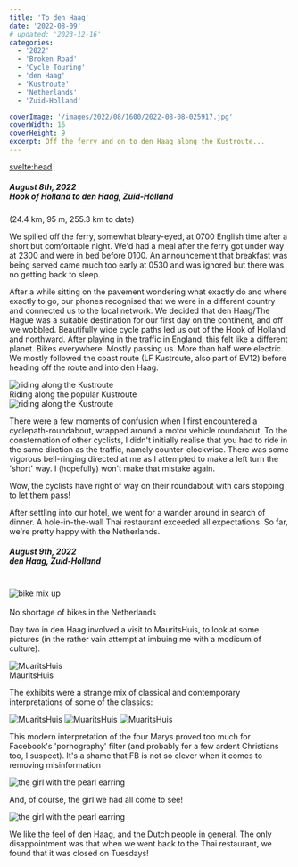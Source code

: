```yaml
---
title: 'To den Haag'
date: '2022-08-09'
# updated: '2023-12-16'
categories:
  - '2022'
  - 'Broken Road'
  - 'Cycle Touring'
  - 'den Haag'
  - 'Kustroute'
  - 'Netherlands'
  - 'Zuid-Holland'

coverImage: '/images/2022/08/1600/2022-08-08-025917.jpg'
coverWidth: 16
coverHeight: 9
excerpt: Off the ferry and on to den Haag along the Kustroute...
---
```


<script>
	import Callout from '$lib/components/Callout.svelte'
</script>

<svelte:head>

<title>2022 Netherlands</title>
</svelte:head>

<section class="card">
  <h5>
    August 8th, 2022 <br/>
    Hook of Holland to den Haag, Zuid-Holland    
  </h5>(24.4 km, 95 m, 255.3 km to date)
  <br /> 
  <p>We spilled off the ferry, somewhat bleary-eyed, at 0700 English time after a short but comfortable night. We'd had a meal after the ferry got under way at 2300 and were in bed before 0100. An announcement that breakfast was being served came much too early at 0530 and was ignored but there was no getting back to sleep.</p>
  <p>After a while sitting on the pavement wondering what exactly do and where exactly to go, our phones recognised that we were in a different country and connected us to the local network. We decided that den Haag/The Hague was a suitable destination for our first day on the continent, and off we wobbled. Beautifully wide cycle paths led us out of the Hook of Holland and northward. After playing in the traffic in England, this felt like a different planet. Bikes everywhere. Mostly passing us. More than half were electric. We mostly followed the coast route (LF Kustroute, also part of EV12) before heading off the route and into den Haag.</p>

  <img alt="riding along the Kustroute" src="/images/2022/08/1600/2022-08-08-025917.jpg" />  
  <div class="caption">Riding along the popular Kustroute</div> 
  <img alt="riding along the Kustroute" src="/images/2022/08/1600/2022-08-08-030006.jpg" />
  <p>There were a few moments of confusion when I first encountered a cyclepath-roundabout, wrapped around a motor vehicle roundabout. To the consternation of other cyclists, I didn't initially realise that you had to ride in the same dirction as the traffic, namely counter-clockwise. There was some vigorous bell-ringing directed at me as I attempted to make a left turn the 'short' way. I (hopefully) won't make that mistake again. </p>
  <p>Wow, the cyclists have right of way on their roundabout with cars stopping to let them pass!</p>

  <p>After settling into our hotel, we went for a wander around in search of dinner. A hole-in-the-wall Thai restaurant exceeded all expectations. So far, we're pretty happy with the Netherlands.</p>

</section>

<section class="card">
  <h5>
    August 9th, 2022<br/>
    den Haag, Zuid-Holland    
  </h5>
  <br/>
  <div class="w-80"><img alt="bike mix up" src="/images/2022/08/1600/2022-08-09-054307.jpg" /></div>
  <br/>
  <div class="caption">No shortage of bikes in the Netherlands</div>
  <p>Day two in den Haag involved a visit to MauritsHuis, to look at some pictures (in the rather vain attempt at imbuing me with a modicum of culture).</p>
  <div class="w-90"><img alt="MuaritsHuis" src="/images/2022/08/1600/2022-08-09-065602.jpg" /><br/>
  <div class="caption">MauritsHuis</div></div>
  <p>The exhibits were a strange mix of classical and contemporary interpretations of some of the classics:</p>
  <img alt="MuaritsHuis" src="/images/2022/08/1600/2022-08-09-072652.jpg" />
  <img alt="MuaritsHuis" src="/images/2022/08/1600/2022-08-09-074024.jpg" />
  <img alt="MuaritsHuis" src="/images/2022/08/1600/2022-08-09-074719.jpg" />
  <p>This modern interpretation of the four Marys proved too much for Facebook's 'pornography' filter (and probably for a few ardent Christians too, I suspect). It's a shame that FB is not so clever when it comes to removing misinformation </p>
  <img alt="the girl with the pearl earring" src="/images/2022/08/1600/2022-08-09-080432.jpg" />
  <p>And, of course, the girl we had all come to see!</p>
  <img alt="the girl with the pearl earring" src="/images/2022/08/1600/2022-08-09-084748.jpg" />
  <p>We like the feel of den Haag, and the Dutch people in general. The only disappointment was that when we went back to the Thai restaurant, we found that it was closed on Tuesdays!</p>
</section>
